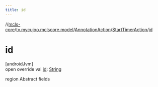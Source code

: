 ```yaml
---
title: id
---
```

//[mcls-core](../../../../index.html)/[tv.mycujoo.mclscore.model](../../index.html)/[AnnotationAction](../index.html)/[StartTimerAction](index.html)/[id](id.html)



# id



[androidJvm]\
open override val [id](id.html): [String](https://kotlinlang.org/api/latest/jvm/stdlib/kotlin/-string/index.html)



region Abstract fields





